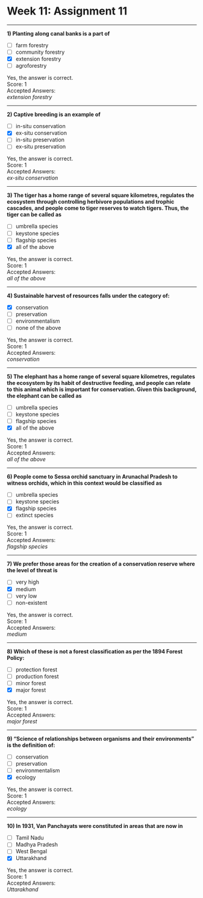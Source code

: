 # Week 11: Assignment 11

---

**1) Planting along canal banks is a part of**

- [ ] farm forestry  
- [ ] community forestry  
- [x] extension forestry  
- [ ] agroforestry  

Yes, the answer is correct.  
Score: 1  
Accepted Answers:  
*extension forestry*  

---

**2) Captive breeding is an example of**

- [ ] in-situ conservation  
- [x] ex-situ conservation  
- [ ] in-situ preservation  
- [ ] ex-situ preservation  

Yes, the answer is correct.  
Score: 1  
Accepted Answers:  
*ex-situ conservation*  

---

**3) The tiger has a home range of several square kilometres, regulates the ecosystem through controlling herbivore populations and trophic cascades, and people come to tiger reserves to watch tigers. Thus, the tiger can be called as**

- [ ] umbrella species  
- [ ] keystone species  
- [ ] flagship species  
- [x] all of the above  

Yes, the answer is correct.  
Score: 1  
Accepted Answers:  
*all of the above*  

---

**4) Sustainable harvest of resources falls under the category of:**

- [x] conservation  
- [ ] preservation  
- [ ] environmentalism  
- [ ] none of the above  

Yes, the answer is correct.  
Score: 1  
Accepted Answers:  
*conservation*  

---

**5) The elephant has a home range of several square kilometres, regulates the ecosystem by its habit of destructive feeding, and people can relate to this animal which is important for conservation. Given this background, the elephant can be called as**

- [ ] umbrella species  
- [ ] keystone species  
- [ ] flagship species  
- [x] all of the above  

Yes, the answer is correct.  
Score: 1  
Accepted Answers:  
*all of the above*  

---

**6) People come to Sessa orchid sanctuary in Arunachal Pradesh to witness orchids, which in this context would be classified as**

- [ ] umbrella species  
- [ ] keystone species  
- [x] flagship species  
- [ ] extinct species  

Yes, the answer is correct.  
Score: 1  
Accepted Answers:  
*flagship species*  

---

**7) We prefer those areas for the creation of a conservation reserve where the level of threat is**

- [ ] very high  
- [x] medium  
- [ ] very low  
- [ ] non-existent  

Yes, the answer is correct.  
Score: 1  
Accepted Answers:  
*medium*  

---

**8) Which of these is not a forest classification as per the 1894 Forest Policy:**

- [ ] protection forest  
- [ ] production forest  
- [ ] minor forest  
- [x] major forest  

Yes, the answer is correct.  
Score: 1  
Accepted Answers:  
*major forest*  

---

**9) “Science of relationships between organisms and their environments” is the definition of:**

- [ ] conservation  
- [ ] preservation  
- [ ] environmentalism  
- [x] ecology  

Yes, the answer is correct.  
Score: 1  
Accepted Answers:  
*ecology*  

---

**10) In 1931, Van Panchayats were constituted in areas that are now in**

- [ ] Tamil Nadu  
- [ ] Madhya Pradesh  
- [ ] West Bengal  
- [x] Uttarakhand  

Yes, the answer is correct.  
Score: 1  
Accepted Answers:  
*Uttarakhand*  

